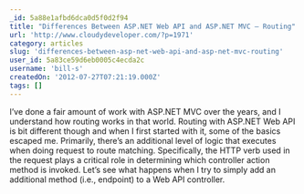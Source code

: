 ```yaml
---
_id: 5a88e1afbd6dca0d5f0d2f94
title: "Differences Between ASP.NET Web API and ASP.NET MVC – Routing"
url: 'http://www.cloudydeveloper.com/?p=1971'
category: articles
slug: 'differences-between-asp-net-web-api-and-asp-net-mvc-routing'
user_id: 5a83ce59d6eb0005c4ecda2c
username: 'bill-s'
createdOn: '2012-07-27T07:21:19.000Z'
tags: []
---
```


I’ve done a fair amount of work with ASP.NET MVC over the years, and I understand how routing works in that world. Routing with ASP.NET Web API is bit different though and when I first started with it, some of the basics escaped me. Primarily, there’s an additional level of logic that executes when doing request to route matching. Specifically, the HTTP verb used in the request plays a critical role in determining which controller action method is invoked. Let’s see what happens when I try to simply add an additional method (i.e., endpoint) to a Web API controller.
